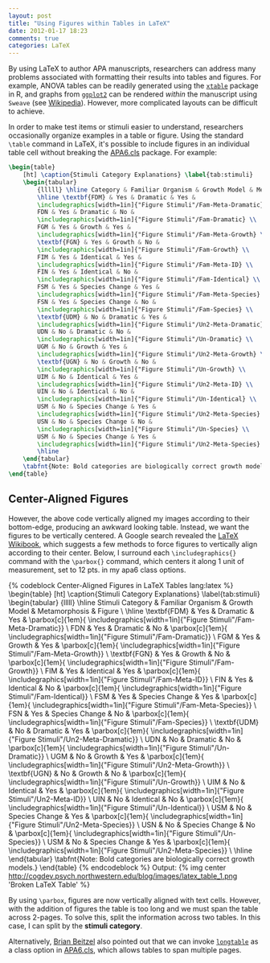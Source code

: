 ```yaml
---
layout: post
title: "Using Figures within Tables in LaTeX"
date: 2012-01-17 18:23
comments: true
categories: LaTeX
---
```

By using LaTeX to author APA manuscripts, researchers can address many problems associated with formatting their results
into tables and figures. For example, ANOVA tables can be readily generated using the
[`xtable`](http://cran.r-project.org/web/packages/xtable/index.html) package in R, and graphs from
[`ggplot2`](http://cran.r-project.org/web/packages/ggplot2/index.html) can be rendered *within* the manuscript using
`Sweave` (see [Wikipedia](https://en.wikipedia.org/wiki/Sweave)). However, more complicated layouts can be difficult to
achieve.

In order to make test items or stimuli easier to understand, researchers occasionally organize examples in a table or
figure. Using the standard `\table` command in LaTeX, it's possible to include figures in an individual table cell
without breaking the [APA6.cls](http://ctan.org/pkg/apa6) package. For example: <!-- more -->

```latex Bottom-Aligned Figures in LaTeX Tables
\begin{table}
	[ht] \caption{Stimuli Category Explanations} \label{tab:stimuli} 
	\begin{tabular}
		{lllll} \hline Category & Familiar Organism & Growth Model & Metamorphosis & Figure \\
		\hline \textbf{FDM} & Yes & Dramatic & Yes & 
		\includegraphics[width=1in]{"Figure Stimuli"/Fam-Meta-Dramatic} \\
		FDN & Yes & Dramatic & No &
		\includegraphics[width=1in]{"Figure Stimuli"/Fam-Dramatic} \\
		FGM & Yes & Growth & Yes & 
		\includegraphics[width=1in]{"Figure Stimuli"/Fam-Meta-Growth} \\
		\textbf{FGN} & Yes & Growth & No & 
		\includegraphics[width=1in]{"Figure Stimuli"/Fam-Growth} \\
		FIM & Yes & Identical & Yes & 
		\includegraphics[width=1in]{"Figure Stimuli"/Fam-Meta-ID} \\
		FIN & Yes & Identical & No & 
		\includegraphics[width=1in]{"Figure Stimuli"/Fam-Identical} \\
		FSM & Yes & Species Change & Yes & 
		\includegraphics[width=1in]{"Figure Stimuli"/Fam-Meta-Species} \\
		FSN & Yes & Species Change & No & 
		\includegraphics[width=1in]{"Figure Stimuli"/Fam-Species} \\
		\textbf{UDM} & No & Dramatic & Yes & 
		\includegraphics[width=1in]{"Figure Stimuli"/Un2-Meta-Dramatic} \\
		UDN & No & Dramatic & No & 
		\includegraphics[width=1in]{"Figure Stimuli"/Un-Dramatic} \\
		UGM & No & Growth & Yes & 
		\includegraphics[width=1in]{"Figure Stimuli"/Un2-Meta-Growth} \\
		\textbf{UGN} & No & Growth & No & 
		\includegraphics[width=1in]{"Figure Stimuli"/Un-Growth} \\
		UIM & No & Identical & Yes & 
		\includegraphics[width=1in]{"Figure Stimuli"/Un2-Meta-ID} \\
		UIN & No & Identical & No & 
		\includegraphics[width=1in]{"Figure Stimuli"/Un-Identical} \\
		USM & No & Species Change & Yes & 
		\includegraphics[width=1in]{"Figure Stimuli"/Un2-Meta-Species} \\
		USN & No & Species Change & No & 
		\includegraphics[width=1in]{"Figure Stimuli"/Un-Species} \\
		USM & No & Species Change & Yes & 
		\includegraphics[width=1in]{"Figure Stimuli"/Un2-Meta-Species} \\
		\hline 
	\end{tabular}
	\tabfnt{Note: Bold categories are biologically correct growth models.} 
\end{table}
```

## Center-Aligned Figures
However, the above code vertically aligned my images according to their bottom-edge, producing an awkward looking table.
Instead, we want the figures to be vertically centered. A Google search revealed the [LaTeX
Wikibook](https://en.wikibooks.org/wiki/LaTeX/Tables#Vertically_centered_images), which suggests a few methods to force
figures to vertically align according to their center. Below, I surround each `\includegraphics{}` command with the
`\parbox{}` command, which centers it along 1 unit of measurement, set to 12 pts. in my apa6 class options.


{% codeblock Center-Aligned Figures in LaTeX Tables lang:latex %}
\begin{table}
	[ht] \caption{Stimuli Category Explanations} \label{tab:stimuli} 
	\begin{tabular}
		{lllll} \hline Stimuli Category & Familiar Organism & Growth Model & Metamorphosis & Figure \\
		\hline \textbf{FDM} & Yes & Dramatic & Yes & \parbox[c]{1em}{
		\includegraphics[width=1in]{"Figure Stimuli"/Fam-Meta-Dramatic}} \\
		FDN & Yes & Dramatic & No & \parbox[c]{1em}{
		\includegraphics[width=1in]{"Figure Stimuli"/Fam-Dramatic}} \\
		FGM & Yes & Growth & Yes & \parbox[c]{1em}{
		\includegraphics[width=1in]{"Figure Stimuli"/Fam-Meta-Growth}} \\
		\textbf{FGN} & Yes & Growth & No & \parbox[c]{1em}{
		\includegraphics[width=1in]{"Figure Stimuli"/Fam-Growth}} \\
		FIM & Yes & Identical & Yes & \parbox[c]{1em}{
		\includegraphics[width=1in]{"Figure Stimuli"/Fam-Meta-ID}} \\
		FIN & Yes & Identical & No & \parbox[c]{1em}{
		\includegraphics[width=1in]{"Figure Stimuli"/Fam-Identical}} \\
		FSM & Yes & Species Change & Yes & \parbox[c]{1em}{
		\includegraphics[width=1in]{"Figure Stimuli"/Fam-Meta-Species}} \\
		FSN & Yes & Species Change & No & \parbox[c]{1em}{
		\includegraphics[width=1in]{"Figure Stimuli"/Fam-Species}} \\
		\textbf{UDM} & No & Dramatic & Yes & \parbox[c]{1em}{
		\includegraphics[width=1in]{"Figure Stimuli"/Un2-Meta-Dramatic}} \\
		UDN & No & Dramatic & No & \parbox[c]{1em}{
		\includegraphics[width=1in]{"Figure Stimuli"/Un-Dramatic}} \\
		UGM & No & Growth & Yes & \parbox[c]{1em}{
		\includegraphics[width=1in]{"Figure Stimuli"/Un2-Meta-Growth}} \\
		\textbf{UGN} & No & Growth & No & \parbox[c]{1em}{
		\includegraphics[width=1in]{"Figure Stimuli"/Un-Growth}} \\
		UIM & No & Identical & Yes & \parbox[c]{1em}{
		\includegraphics[width=1in]{"Figure Stimuli"/Un2-Meta-ID}} \\
		UIN & No & Identical & No & \parbox[c]{1em}{
		\includegraphics[width=1in]{"Figure Stimuli"/Un-Identical}} \\
		USM & No & Species Change & Yes & \parbox[c]{1em}{
		\includegraphics[width=1in]{"Figure Stimuli"/Un2-Meta-Species}} \\
		USN & No & Species Change & No & \parbox[c]{1em}{
		\includegraphics[width=1in]{"Figure Stimuli"/Un-Species}} \\
		USM & No & Species Change & Yes & \parbox[c]{1em}{
		\includegraphics[width=1in]{"Figure Stimuli"/Un2-Meta-Species}} \\
		\hline 
	\end{tabular}
	\tabfnt{Note: Bold categories are biologically correct growth models.} 
\end{table}
{% endcodeblock %}
Output:
{% img center http://cogdev.psych.northwestern.edu/blog/images/latex_table_1.png 'Broken LaTeX Table' %}

By using `\parbox`, figures are now vertically aligned with text cells. However, with the addition of figures the table
is too long and we must span the table across 2-pages. To solve this, split the information across two tables. In this
case, I can split by the **stimuli category**.

Alternatively, [Brian Beitzel](http://www.edpsych.net/brian/) also pointed out that we can invoke
[`longtable`](http://tug.ctan.org/pkg/longtable) as a class option in [APA6.cls](http://ctan.org/pkg/apa6), which allows
tables to span multiple pages.